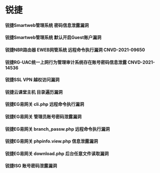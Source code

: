 # 锐捷

#### 锐捷Smartweb管理系统 密码信息泄露漏洞

#### 锐捷Smartweb管理系统 默认开启Guest账户漏洞

#### 锐捷NBR路由器 EWEB网管系统 远程命令执行漏洞 CNVD-2021-09650

#### 锐捷RG-UAC统一上网行为管理审计系统存在账号密码信息泄露 CNVD-2021-14536

#### 锐捷SSL VPN 越权访问漏洞

#### 锐捷云课堂主机 目录遍历漏洞

#### 锐捷EG易网关 cli.php 远程命令执行漏洞

#### 锐捷EG易网关 管理员账号密码泄露漏洞

#### 锐捷EG易网关 branch_passw.php 远程命令执行漏洞

#### 锐捷EG易网关 phpinfo.view.php 信息泄露漏洞

#### 锐捷EG易网关 download.php 后台任意文件读取漏洞

#### 锐捷ISG 账号密码泄露漏洞





